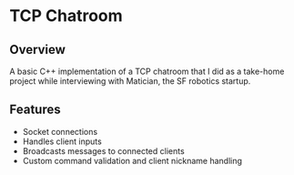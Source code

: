 # TCP Chatroom

## Overview
A basic C++ implementation of a TCP chatroom that I did as a take-home project while interviewing with Matician, the SF robotics startup.

## Features
- Socket connections
- Handles client inputs
- Broadcasts messages to connected clients
- Custom command validation and client nickname handling
